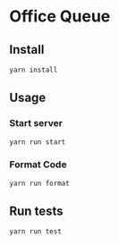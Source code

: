 # Office Queue

## Install

```sh
yarn install
```

## Usage

### Start server

```sh
yarn run start
```

### Format Code

```sh
yarn run format
```

## Run tests

```sh
yarn run test
```
